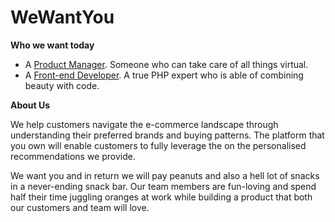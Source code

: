 WeWantYou
=========

**Who we want today**

* A [Product Manager](https://github.com/shopback/WeWantYou/blob/master/KingofProduct.md "We are hiring a Product Manager!"). Someone who can take care of all things virtual.
* A [Front-end Developer](https://github.com/shopback/WeWantYou/blob/master/FrontendDev.md "We are hiring a Front-end Developer!"). A true PHP expert who is able of combining beauty with code.

**About Us**

We help customers navigate the e-commerce landscape through understanding their preferred brands and buying patterns. The platform that you own will enable customers to fully leverage the on the personalised recommendations we provide.

We want you and in return we will pay peanuts and also a hell lot of snacks in a never-ending snack bar. Our team members are fun-loving and spend half their time juggling oranges at work while building a product that both our customers and team will love.
